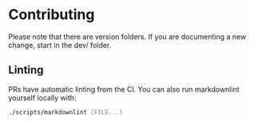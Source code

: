 # Contributing

Please note that there are version folders.
If you are documenting a new change, start in the dev/ folder.

## Linting

PRs have automatic linting from the CI. You can also run markdownlint yourself locally with:

``` bash
./scripts/markdownlint [FILE...]
```
